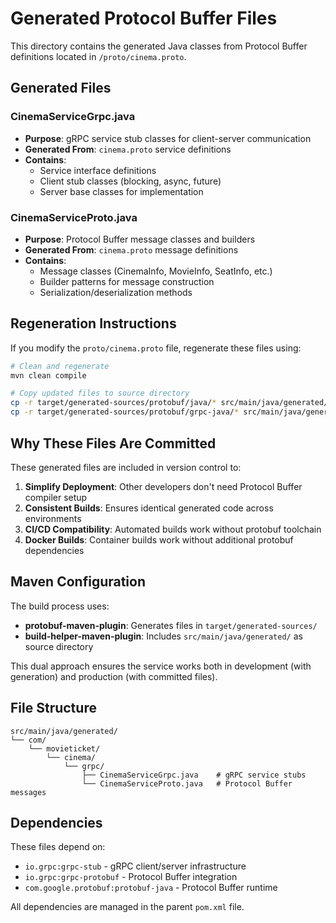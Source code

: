 # Generated Protocol Buffer Files

This directory contains the generated Java classes from Protocol Buffer definitions located in `/proto/cinema.proto`.

## Generated Files

### CinemaServiceGrpc.java
- **Purpose**: gRPC service stub classes for client-server communication
- **Generated From**: `cinema.proto` service definitions
- **Contains**: 
  - Service interface definitions
  - Client stub classes (blocking, async, future)
  - Server base classes for implementation

### CinemaServiceProto.java
- **Purpose**: Protocol Buffer message classes and builders
- **Generated From**: `cinema.proto` message definitions  
- **Contains**:
  - Message classes (CinemaInfo, MovieInfo, SeatInfo, etc.)
  - Builder patterns for message construction
  - Serialization/deserialization methods

## Regeneration Instructions

If you modify the `proto/cinema.proto` file, regenerate these files using:

```bash
# Clean and regenerate
mvn clean compile

# Copy updated files to source directory
cp -r target/generated-sources/protobuf/java/* src/main/java/generated/
cp -r target/generated-sources/protobuf/grpc-java/* src/main/java/generated/
```

## Why These Files Are Committed

These generated files are included in version control to:

1. **Simplify Deployment**: Other developers don't need Protocol Buffer compiler setup
2. **Consistent Builds**: Ensures identical generated code across environments  
3. **CI/CD Compatibility**: Automated builds work without protobuf toolchain
4. **Docker Builds**: Container builds work without additional protobuf dependencies

## Maven Configuration

The build process uses:
- **protobuf-maven-plugin**: Generates files in `target/generated-sources/`
- **build-helper-maven-plugin**: Includes `src/main/java/generated/` as source directory

This dual approach ensures the service works both in development (with generation) and production (with committed files).

## File Structure

```
src/main/java/generated/
└── com/
    └── movieticket/
        └── cinema/
            └── grpc/
                ├── CinemaServiceGrpc.java    # gRPC service stubs
                └── CinemaServiceProto.java   # Protocol Buffer messages
```

## Dependencies

These files depend on:
- `io.grpc:grpc-stub` - gRPC client/server infrastructure
- `io.grpc:grpc-protobuf` - Protocol Buffer integration
- `com.google.protobuf:protobuf-java` - Protocol Buffer runtime

All dependencies are managed in the parent `pom.xml` file.